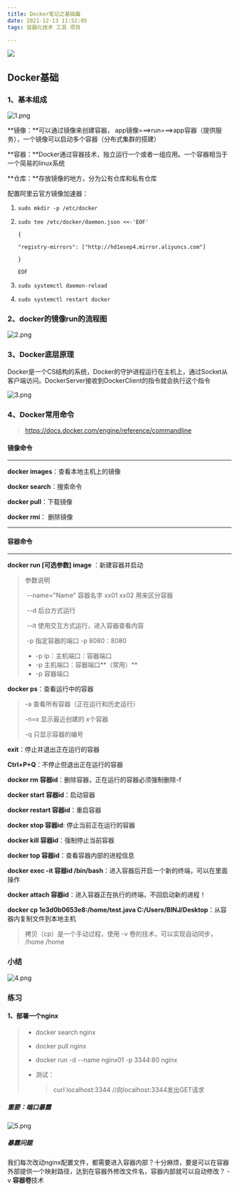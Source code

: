 ```yaml
---
title: Docker笔记之基础篇
date: 2021-12-13 11:52:05
tags: 容器化技术 工具 项目

---
```


<img src="https://gimg2.baidu.com/image_search/src=http%3A%2F%2Fwww.orphadata.org%2Fcgi-bin%2Fimg%2Fbody%2Fontologies%2Fdocker.png&refer=http%3A%2F%2Fwww.orphadata.org&app=2002&size=f9999,10000&q=a80&n=0&g=0n&fmt=jpeg?sec=1641898195&t=63f4be05817a4cd9795000d4bb060979" style="zoom:100%">

 

## Docker基础

### 1、基本组成

![1.png](Docker笔记之基础篇/1.png)

**镜像：**可以通过镜像来创建容器， app镜像===>run===>app容器（提供服务），一个镜像可以启动多个容器（分布式集群的搭建）

**容器：**Docker通过容器技术，独立运行一个或者一组应用。一个容器相当于一个简易的linux系统

**仓库：**存放镜像的地方，分为公有仓库和私有仓库

配置阿里云官方镜像加速器：

1. `sudo mkdir -p /etc/docker`

2. `sudo tee /etc/docker/daemon.json <<-'EOF'`

   `{`

   `"registry-mirrors": ["http://hd1esep4.mirror.aliyuncs.com"]`

   `}`

   `EOF`

3. `sudo systemctl daemon-reload`

4. `sudo systemctl restart docker`

### 2、docker的镜像run的流程图

![2.png](Docker笔记之基础篇/2.png)

### 3、Docker底层原理

Docker是一个CS结构的系统，Docker的守护进程运行在主机上，通过Socket从客户端访问。DockerServer接收到DockerClient的指令就会执行这个指令

![3.png](Docker笔记之基础篇/3.png)

### 4、Docker常用命令

> https://docs.docker.com/engine/reference/commandline

#### 镜像命令

------

**docker images**：查看本地主机上的镜像

**docker search**：搜索命令

**docker pull**：下载镜像

**docker rmi**： 删除镜像

------

#### 容器命令

------

**docker run [可选参数] image** ：新建容器并启动

> 参数说明
>
> ​	--name="Name" 容器名字 xx01  xx02 用来区分容器
>
> ​	--d			     后台方式运行
>
> ​	--it			      使用交互方式运行，进入容器查看内容
>
> ​	-p                          指定容器的端口   -p 8080：8080
>
> - -p ip：主机端口：容器端口
> - -p 主机端口：容器端口**（常用）**
> - -p 容器端口

**docker ps**：查看运行中的容器

> -a 查看所有容器（正在运行和历史运行）
>
> -n=x 显示最近创建的 x个容器
>
> -q 只显示容器的编号

**exit**：停止并退出正在运行的容器

**Ctrl+P+Q**：不停止但退出正在运行的容器

**docker rm 容器id**：删除容器，正在运行的容器必须强制删除-f

**docker start 容器id**：启动容器

**docker restart 容器id**：重启容器

**docker stop 容器id**: 停止当前正在运行的容器

**docker kill 容器id**：强制停止当前容器

**docker top 容器id**：查看容器内部的进程信息

**docker exec -it 容器id /bin/bash**：进入容器后开启一个新的终端，可以在里面操作

**docker attach 容器id**：进入容器正在执行的终端，不回启动新的进程！

**docker cp 1e3d0b0653e8:/home/test.java C:/Users/BINJ/Desktop**：从容器内复制文件到本地主机

> 拷贝（cp）是一个手动过程，使用 -v 卷的技术，可以实现自动同步， /home /home

### 小结

![4.png](Docker笔记之基础篇/4.png)

### 练习

#### 1、部署一个nginx

> - docker search nginx
>
> - docker pull nginx
>
> - docker run -d --name nginx01 -p 3344:80 nginx
>
> - 测试：
>
>   > curl localhost:3344 //向localhost:3344发出GET请求

##### 重要：端口暴露

![5.png](Docker笔记之基础篇/5.png)

##### 暴露问题

我们每次改动nginx配置文件，都需要进入容器内部？十分麻烦，要是可以在容器外部提供一个映射路径，达到在容器外修改文件名，容器内部就可以自动修改？ -v **容器卷**技术

